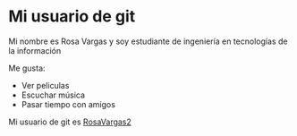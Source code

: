 # Mi usuario de git

Mi nombre es Rosa Vargas y soy estudiante de ingeniería en tecnologías de la información

Me gusta:
- Ver peliculas
- Escuchar música
- Pasar tiempo con amigos

Mi usuario de git es [RosaVargas2](https://github.com/RosaVargas2)